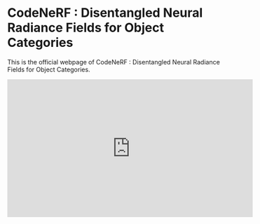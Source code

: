 # CodeNeRF : Disentangled Neural Radiance Fields for Object Categories

This is the official webpage of CodeNeRF : Disentangled Neural Radiance Fields for Object Categories.

<iframe width="560" height="315" src="https://www.youtube.com/embed/-mUJnKI3ipI" frameborder="0" allowfullscreen></iframe>





